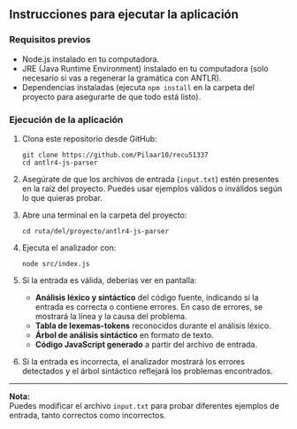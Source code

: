 ## Instrucciones para ejecutar la aplicación

### Requisitos previos

- Node.js instalado en tu computadora.
- JRE (Java Runtime Environment) instalado en tu computadora (solo necesario si vas a regenerar la gramática con ANTLR).
- Dependencias instaladas (ejecuta `npm install` en la carpeta del proyecto para asegurarte de que todo está listo).

### Ejecución de la aplicación

1. Clona este repositorio desde GitHub:
   ```
   git clone https://github.com/Pilaar10/recu51337
   cd antlr4-js-parser
   ```

2. Asegúrate de que los archivos de entrada (`input.txt`) estén presentes en la raíz del proyecto. Puedes usar ejemplos válidos o inválidos según lo que quieras probar.

3. Abre una terminal en la carpeta del proyecto:
   ```
   cd ruta/del/proyecto/antlr4-js-parser
   ```

4. Ejecuta el analizador con:
   ```
   node src/index.js
   ```

5. Si la entrada es válida, deberías ver en pantalla:
   - **Análisis léxico y sintáctico** del código fuente, indicando si la entrada es correcta o contiene errores. En caso de errores, se mostrará la línea y la causa del problema.
   - **Tabla de lexemas-tokens** reconocidos durante el análisis léxico.
   - **Árbol de análisis sintáctico** en formato de texto.
   - **Código JavaScript generado** a partir del archivo de entrada.

6. Si la entrada es incorrecta, el analizador mostrará los errores detectados y el árbol sintáctico reflejará los problemas encontrados.

---

**Nota:**  
Puedes modificar el archivo `input.txt` para probar diferentes ejemplos de entrada, tanto correctos como incorrectos.

